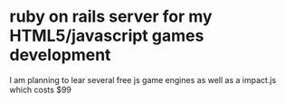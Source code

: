 # ruby on rails server for my HTML5/javascript games development

I am planning to lear several free js game engines as well as a impact.js which costs $99